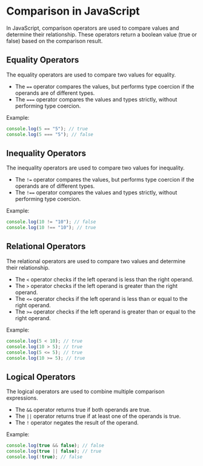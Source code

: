# Comparison in JavaScript

In JavaScript, comparison operators are used to compare values and determine their relationship. These operators return a boolean value (true or false) based on the comparison result.

## Equality Operators

The equality operators are used to compare two values for equality.

- The `==` operator compares the values, but performs type coercion if the operands are of different types.
- The `===` operator compares the values and types strictly, without performing type coercion.

Example:

```javascript
console.log(5 == "5"); // true
console.log(5 === "5"); // false
```

## Inequality Operators

The inequality operators are used to compare two values for inequality.

- The `!=` operator compares the values, but performs type coercion if the operands are of different types.
- The `!==` operator compares the values and types strictly, without performing type coercion.

Example:

```javascript
console.log(10 != "10"); // false
console.log(10 !== "10"); // true
```

## Relational Operators

The relational operators are used to compare two values and determine their relationship.

- The `<` operator checks if the left operand is less than the right operand.
- The `>` operator checks if the left operand is greater than the right operand.
- The `<=` operator checks if the left operand is less than or equal to the right operand.
- The `>=` operator checks if the left operand is greater than or equal to the right operand.

Example:

```javascript
console.log(5 < 10); // true
console.log(10 > 5); // true
console.log(5 <= 5); // true
console.log(10 >= 5); // true
```

## Logical Operators

The logical operators are used to combine multiple comparison expressions.

- The `&&` operator returns true if both operands are true.
- The `||` operator returns true if at least one of the operands is true.
- The `!` operator negates the result of the operand.

Example:

```javascript
console.log(true && false); // false
console.log(true || false); // true
console.log(!true); // false
```
